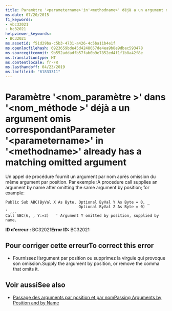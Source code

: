 ```yaml
---
title: Paramètre '<parametername>'in'<methodname>' déjà a un argument omis correspondant
ms.date: 07/20/2015
f1_keywords:
- vbc32021
- bc32021
helpviewer_keywords:
- BC32021
ms.assetid: f51d29ba-c5b3-4731-a426-4c5ba11b4e1f
ms.openlocfilehash: 6923659bde45d4248657de4ea9b8e9dbac593478
ms.sourcegitcommit: 9b552addadfb57fab0b9e7852ed4f1f1b8a42f8e
ms.translationtype: HT
ms.contentlocale: fr-FR
ms.lasthandoff: 04/23/2019
ms.locfileid: "61833311"
---
```

# <a name="parameter-parametername-in-methodname-already-has-a-matching-omitted-argument"></a><span data-ttu-id="11bfd-102">Paramètre '\<nom_paramètre >' dans '\<nom_méthode >' déjà a un argument omis correspondant</span><span class="sxs-lookup"><span data-stu-id="11bfd-102">Parameter '\<parametername>' in '\<methodname>' already has a matching omitted argument</span></span>
<span data-ttu-id="11bfd-103">Un appel de procédure fournit un argument par nom après omission du même argument par position. Par exemple :</span><span class="sxs-lookup"><span data-stu-id="11bfd-103">A procedure call supplies an argument by name after omitting the same argument by position; for example:</span></span>  
  
```  
Public Sub ABC(ByVal X As Byte, Optional ByVal Y As Byte = 0, _  
                                Optional ByVal Z As Byte = 0)  
' ...  
Call ABC(6, , Y:=3)   ' Argument Y omitted by position, supplied by name.  
```  
  
 <span data-ttu-id="11bfd-104">**ID d’erreur :** BC32021</span><span class="sxs-lookup"><span data-stu-id="11bfd-104">**Error ID:** BC32021</span></span>  
  
## <a name="to-correct-this-error"></a><span data-ttu-id="11bfd-105">Pour corriger cette erreur</span><span class="sxs-lookup"><span data-stu-id="11bfd-105">To correct this error</span></span>  
  
- <span data-ttu-id="11bfd-106">Fournissez l’argument par position ou supprimez la virgule qui provoque son omission.</span><span class="sxs-lookup"><span data-stu-id="11bfd-106">Supply the argument by position, or remove the comma that omits it.</span></span>  
  
## <a name="see-also"></a><span data-ttu-id="11bfd-107">Voir aussi</span><span class="sxs-lookup"><span data-stu-id="11bfd-107">See also</span></span>

- [<span data-ttu-id="11bfd-108">Passage des arguments par position et par nom</span><span class="sxs-lookup"><span data-stu-id="11bfd-108">Passing Arguments by Position and by Name</span></span>](../../visual-basic/programming-guide/language-features/procedures/passing-arguments-by-position-and-by-name.md)
